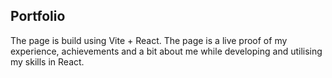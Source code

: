 <h2>Portfolio</h2>
<p>The page is build using Vite + React. The page is a live proof of my experience, achievements and a bit about me while developing and utilising my skills in React.</p>
